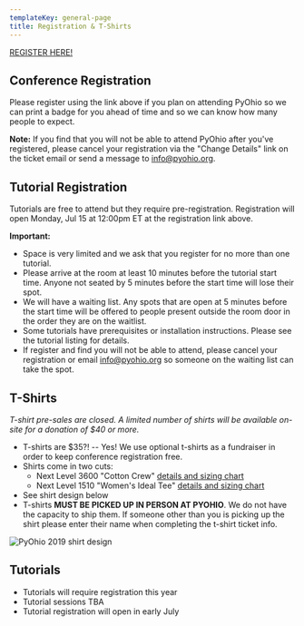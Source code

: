 ```yaml
---
templateKey: general-page
title: Registration & T-Shirts
---
```


<a href="https://ti.to/pyohio/pyohio-2019" class="button is-link is-large">REGISTER HERE!</a>


## Conference Registration

Please register using the link above if you plan on attending PyOhio so we can print a badge for you ahead of time and so we can know how many people to expect.

**Note:** If you find that you will not be able to attend PyOhio after you've registered, please cancel your registration via the "Change Details" link on the ticket email or send a message to info@pyohio.org.

## Tutorial Registration

Tutorials are free to attend but they require pre-registration. Registration will open Monday, Jul 15 at 12:00pm ET at the registration link above.

**Important:**

- Space is very limited and we ask that you register for no more than one tutorial.
- Please arrive at the room at least 10 minutes before the tutorial start time. Anyone not seated by 5 minutes before the start time will lose their spot.
- We will have a waiting list. Any spots that are open at 5 minutes before the start time will be offered to people present outside the room door in the order they are on the waitlist.
- Some tutorials have prerequisites or installation instructions. Please see the tutorial listing for details.
- If register and find you will not be able to attend, please cancel your registration or email info@pyohio.org so someone on the waiting list can take the spot.

## T-Shirts

_T-shirt pre-sales are closed. A limited number of shirts will be available on-site for a donation of $40 or more._

* T-shirts are $35?! -- Yes! We use optional t-shirts as a fundraiser in order to keep conference registration free.
* Shirts come in two cuts:
  * Next Level 3600 "Cotton Crew" [details and sizing chart](https://www.nextlevelapparel.com/mens-cotton-crew-7336.html)
  * Next Level 1510 "Women's Ideal Tee" [details and sizing chart](https://www.nextlevelapparel.com/ideal-tee-6920.html)
* See shirt design below
* T-shirts **MUST BE PICKED UP IN PERSON AT PYOHIO**. We do not have the capacity to ship them. If someone other than you is picking up the shirt please enter their name when completing the t-shirt ticket info.


![PyOhio 2019 shirt design](/2019/img/pyohio-2019-with-background-300x300.png "PyOhio 2019 Shirt Design")

## Tutorials

* Tutorials will require registration this year
* Tutorial sessions TBA
* Tutorial registration will open in early July
